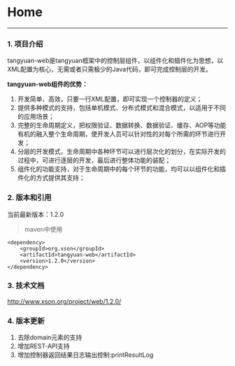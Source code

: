 # Home

------

### 1. 项目介绍

tangyuan-web是tangyuan框架中的控制层组件，以组件化和插件化为思想，以XML配置为核心，无需或者只需极少的Java代码，即可完成控制层的开发。

**tangyuan-web组件的优势：**

1. 开发简单、高效，只要一行XML配置，即可实现一个控制器的定义；
2. 提供多种模式的支持，包括单机模式、分布式模式和混合模式，以适用于不同的应用场景；
3. 完整的生命周期定义，把权限验证、数据转换、数据验证、缓存、AOP等功能有机的融入整个生命周期，使开发人员可以针对性的对每个所需的环节进行开发；
4. 分层的开发模式，生命周期中各种环节可以进行层次化的划分，在实际开发的过程中，可进行逐层的开发，最后进行整体功能的装配；
5. 组件化的功能支持，对于生命周期中的每个环节的功能，均可以以组件化和插件化的方式提供其支持；

### 2. 版本和引用

当前最新版本：1.2.0

> maven中使用

	<dependency>
		<groupId>org.xson</groupId>
		<artifactId>tangyuan-web</artifactId>
		<version>1.2.0</version>
	</dependency>
	
### 3. 技术文档

<http://www.xson.org/project/web/1.2.0/>

### 4. 版本更新

1. 去除domain元素的支持
2. 增加REST-API支持
3. 增加控制器返回结果日志输出控制:printResultLog
